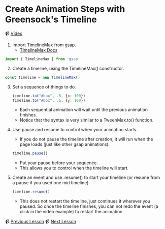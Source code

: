 # Create Animation Steps with Greensock's Timeline

📹 [Video](https://egghead.io/lessons/greensock-create-animation-steps-with-greensock-s-timeline)

1. Import TimelineMax from gsap.
    - [TimelineMax Docs](https://greensock.com/docs/v2/TimelineMax)
```js
import { TimelineMax } from 'gsap'
```

2. Create a timeline, using the TimelineMax() constructor.
```js
const timeline = new TimelineMax()
```

3. Set a sequence of things to do.
    ```js
    timeline.to("#box", .5, {x: 100})
    timeline.to("#box", .5, {y: 100})
    ```
    - Each sequential animation will wait until the previous animation finishes.
    - Notice that the syntax is very similar to a TweenMax.to() function.

4. Use pause and resume to control when your animation starts.
    - If you do not pause the timeline after creation, it will run when the page loads (just like other gsap animations).
    ```js
    timeline.pause()
    ```
    - Put your pause before your sequence.
    - This allows you to control when the timeline will start.

5. Create an event and use .resume() to start your timeline (or resume from a pause if you used one mid timeline).
    ```js
    timeline.resume()
    ```
    - This does not restart the timeline, just continues it wherever you paused. So once the timeline finishes, you can not redo the event (a click in the video example) to restart the animation.

📹 [Previous Lesson](https://egghead.io/lessons/greensock-rotate-an-element-based-on-previous-values-with-greensock)
📹 [Next Lesson](https://egghead.io/lessons/greensock-pause-or-resume-an-animation-by-checking-isactive-with-greensock)